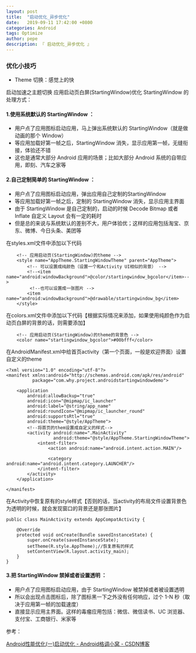 ```yaml
---
layout: post
title:  "启动优化_异步优化"
date:   2019-09-11 17:42:00 +0800
categories: Android
tags: Optimize
author: pepe
description: 『 启动优化_异步优化 』
---
```


### **优化小技巧**

* Theme 切换：感觉上的快

启动加速之主题切换
应用启动页白屏(StartingWindow)优化
StartingWindow 的处理方式：

#### 1.使用系统默认的 StartingWindow ： 

* 用户点了应用图标启动应用，马上弹出系统默认的 StartingWindow（就是做动画的那个 Window） 
* 等应用加载好第一帧之后，StartingWindow 消失，显示应用第一帧，无缝衔接，体验还不错
* 这也是通常大部分 Android 应用的场景；比如大部分 Android 系统的自带应用，即刻、汽车之家等

#### 2.自己定制简单的 StartingWindow ： 

* 用户点了应用图标启动应用，弹出应用自己定制的StartingWindow
* 等应用加载好第一帧之后，定制的 StartingWindow 消失，显示应用主界面
* 由于 StartingWindow 是自己定制的，启动的时候 Decode Bitmap 或者 Inflate 自定义 Layout 会有一定的耗时
* 但是总的来说与系统默认的差别不大，用户体验优；这样的应用包括淘宝、京东、微博、今日头条、美团等

在styles.xml文件中添加以下代码
```
    <!-- 应用启动页(StartingWindow)的theme -->
    <style name="AppTheme.StartingWindowTheme" parent="AppTheme">
        <!-- 可以设置成纯颜色（设置一个和Activity UI相似的背景） -->
        <!--<item name="android:windowBackground">@color/startingwindow_bgcolor</item>-->
         <!--也可以设置成一张图片 -->
        <item name="android:windowBackground">@drawable/startingwindow_bg</item>
    </style>
```

在colors.xml文件中添加以下代码【根据实际情况来添加，如果使用纯颜色作为启动页白屏的背景的话，则需要添加】

```
    <!-- 应用启动页(StartingWindow)的theme的背景色 -->
    <color name="startingwindow_bgcolor">#00bfff</color>
```

在AndroidManifest.xml中给首页activity（第一个页面，一般是欢迎界面）设置自定义的theme

```
<?xml version="1.0" encoding="utf-8"?>
<manifest xmlns:android="http://schemas.android.com/apk/res/android"
          package="com.why.project.androidstartingwindowdemo">

    <application
        android:allowBackup="true"
        android:icon="@mipmap/ic_launcher"
        android:label="@string/app_name"
        android:roundIcon="@mipmap/ic_launcher_round"
        android:supportsRtl="true"
        android:theme="@style/AppTheme">
        <!--将首页的them设置成自定义的样式-->
        <activity android:name=".MainActivity"
                  android:theme="@style/AppTheme.StartingWindowTheme">
            <intent-filter>
                <action android:name="android.intent.action.MAIN"/>

                <category android:name="android.intent.category.LAUNCHER"/>
            </intent-filter>
        </activity>
    </application>

</manifest>
```

在Activity中恢复原有的style样式【否则的话，当activity的布局文件设置背景色为透明的时候，就会发现窗口的背景还是那张图片】

```
public class MainActivity extends AppCompatActivity {

    @Override
    protected void onCreate(Bundle savedInstanceState) {
        super.onCreate(savedInstanceState);
        setTheme(R.style.AppTheme);//恢复原有的样式
        setContentView(R.layout.activity_main);
    }
}
```

#### 3.把 StartingWindow 禁掉或者设置透明 ： 

* 用户点了应用图标启动应用，由于 StartingWindow 被禁掉或者被设置透明
* 所以会出现点击图标后，除了图标黑一下之外没有任何响应，过个 1-N 秒（取决于应用第一帧的加载速度）
* 直接显示应用主界面。这样的毒瘤应用包括：微信、微信读书、UC 浏览器、支付宝、工商银行、米家等









参考：

[Android性能优化(一)启动优化 - Android格调小窝 - CSDN博客](https://blog.csdn.net/qq_34895720/article/details/97127762)
























